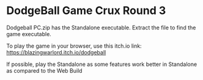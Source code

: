 # DodgeBall Game Crux Round 3
 
Dodgeball PC.zip has the Standalone executable. Extract the file to find the game executable.

To play the game in your browser, use this itch.io link: https://blazingwarlord.itch.io/dodgeball

If possible, play the Standalone as some features work better in Standalone as compared to the Web Build
